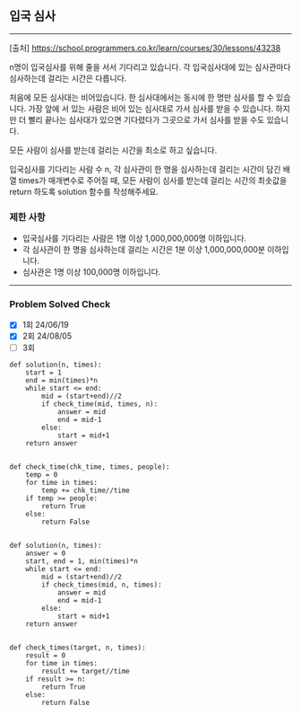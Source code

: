 ## 입국 심사

---

[출처] https://school.programmers.co.kr/learn/courses/30/lessons/43238

n명이 입국심사를 위해 줄을 서서 기다리고 있습니다. 
각 입국심사대에 있는 심사관마다 심사하는데 걸리는 시간은 다릅니다.

처음에 모든 심사대는 비어있습니다. 
한 심사대에서는 동시에 한 명만 심사를 할 수 있습니다. 
가장 앞에 서 있는 사람은 비어 있는 심사대로 가서 심사를 받을 수 있습니다. 
하지만 더 빨리 끝나는 심사대가 있으면 기다렸다가 그곳으로 가서 심사를 받을 수도 있습니다.

모든 사람이 심사를 받는데 걸리는 시간을 최소로 하고 싶습니다.

입국심사를 기다리는 사람 수 n, 
각 심사관이 한 명을 심사하는데 걸리는 시간이 담긴 배열 times가 매개변수로 주어질 때, 
모든 사람이 심사를 받는데 걸리는 시간의 최솟값을 return 하도록 solution 함수를 작성해주세요.

### 제한 사항

- 입국심사를 기다리는 사람은 1명 이상 1,000,000,000명 이하입니다.
- 각 심사관이 한 명을 심사하는데 걸리는 시간은 1분 이상 1,000,000,000분 이하입니다.
- 심사관은 1명 이상 100,000명 이하입니다.

---
### Problem Solved Check
- [x] 1회 24/06/19
- [x] 2회 24/08/05
- [ ] 3회
~~~
def solution(n, times):
    start = 1
    end = min(times)*n
    while start <= end:
        mid = (start+end)//2
        if check_time(mid, times, n):
            answer = mid
            end = mid-1
        else:
            start = mid+1
    return answer


def check_time(chk_time, times, people):
    temp = 0
    for time in times:
        temp += chk_time//time
    if temp >= people:
        return True
    else:
        return False
        
~~~
~~~
def solution(n, times):
    answer = 0
    start, end = 1, min(times)*n
    while start <= end:
        mid = (start+end)//2
        if check_times(mid, n, times):
            answer = mid
            end = mid-1
        else:
            start = mid+1
    return answer


def check_times(target, n, times):
    result = 0
    for time in times:
        result += target//time
    if result >= n:
        return True
    else:
        return False
        
~~~